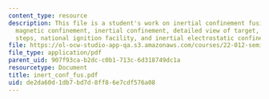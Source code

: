 ```yaml
---
content_type: resource
description: This file is a student's work on inertial confinement fusion explaining
  magnetic confinement, inertial confinement, detailed view of target, fusion ignition
  steps, national ignition facility, and inertial electrostatic confinement.
file: https://ol-ocw-studio-app-qa.s3.amazonaws.com/courses/22-012-seminar-fusion-and-plasma-physics-spring-2006/de2da60d1db7bd7d8ff86e7cdf576a08_inert_conf_fus.pdf
file_type: application/pdf
parent_uid: 907f93ca-b2dc-c0b1-713c-6d318749dc1a
resourcetype: Document
title: inert_conf_fus.pdf
uid: de2da60d-1db7-bd7d-8ff8-6e7cdf576a08
---
```

